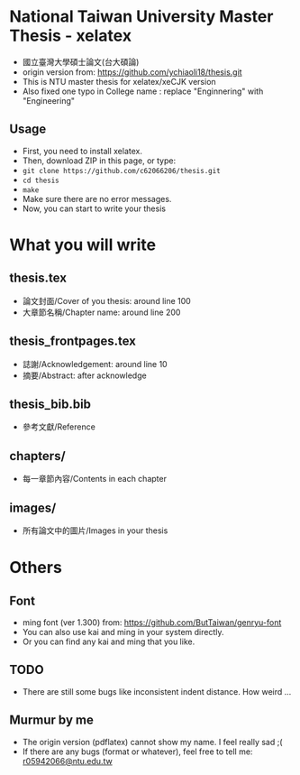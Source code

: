 # National Taiwan University Master Thesis - **xelatex**

* 國立臺灣大學碩士論文(台大碩論)
* origin version from: https://github.com/ychiaoli18/thesis.git
* This is NTU master thesis for xelatex/xeCJK version 
* Also fixed one typo in College name : replace "Enginnering" with "Engineering"

## Usage

* First, you need to install xelatex.
* Then, download ZIP in this page, or type:
* `git clone https://github.com/c62066206/thesis.git`
* `cd thesis`
* `make`
* Make sure there are no error messages.
* Now, you can start to write your thesis


# What you will write

## thesis.tex

* 論文封面/Cover of you thesis: around line 100
* 大章節名稱/Chapter name: around line 200

## thesis\_frontpages.tex

* 誌謝/Acknowledgement: around line 10
* 摘要/Abstract: after acknowledge

## thesis\_bib.bib

* 參考文獻/Reference

## chapters/

* 每一章節內容/Contents in each chapter

## images/

* 所有論文中的圖片/Images in your thesis

# Others

## Font
* ming font (ver 1.300) from: https://github.com/ButTaiwan/genryu-font
* You can also use kai and ming in your system directly.
* Or you can find any kai and ming that you like.

## TODO

* There are still some bugs like inconsistent indent distance. How weird ...

## Murmur by me

* The origin version (pdflatex) cannot show my name. I feel really sad ;(
* If there are any bugs (format or whatever), feel free to tell me: r05942066@ntu.edu.tw

